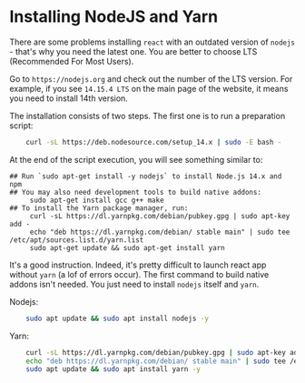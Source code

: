 # Installing NodeJS and Yarn

There are some problems installing `react` with an outdated version of `nodejs` - that's why you need the latest one. You are better to choose LTS (Recommended For Most Users).

Go to `https://nodejs.org` and check out the number of the LTS version. For example, if you see `14.15.4 LTS` on the main page of the website, it means you need to install 14th version.

The installation consists of two steps. The first one is to run a preparation script:
```bash
    curl -sL https://deb.nodesource.com/setup_14.x | sudo -E bash -
```

At the end of the script execution, you will see something similar to:
```
## Run `sudo apt-get install -y nodejs` to install Node.js 14.x and npm
## You may also need development tools to build native addons:
     sudo apt-get install gcc g++ make
## To install the Yarn package manager, run:
     curl -sL https://dl.yarnpkg.com/debian/pubkey.gpg | sudo apt-key add -
     echo "deb https://dl.yarnpkg.com/debian/ stable main" | sudo tee /etc/apt/sources.list.d/yarn.list
     sudo apt-get update && sudo apt-get install yarn
```

It's a good instruction. Indeed, it's pretty difficult to launch react app without `yarn` (a lof of errors occur).
The first command to build native addons isn't needed. You just need to install `nodejs` itself and `yarn`.

Nodejs:
```bash
    sudo apt update && sudo apt install nodejs -y
```
Yarn:
```bash
    curl -sL https://dl.yarnpkg.com/debian/pubkey.gpg | sudo apt-key add -
    echo "deb https://dl.yarnpkg.com/debian/ stable main" | sudo tee /etc/apt/sources.list.d/yarn.list
    sudo apt update && sudo apt install yarn -y
```
